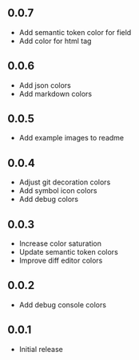 ## 0.0.7
- Add semantic token color for field
- Add color for html tag

## 0.0.6
- Add json colors
- Add markdown colors

## 0.0.5
- Add example images to readme

## 0.0.4
- Adjust git decoration colors
- Add symbol icon colors
- Add debug colors

## 0.0.3
- Increase color saturation
- Update semantic token colors
- Improve diff editor colors

## 0.0.2
- Add debug console colors

## 0.0.1
- Initial release
